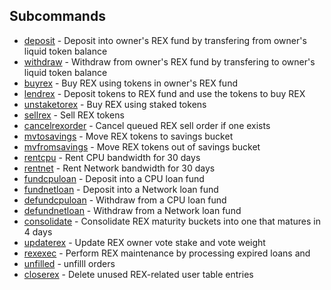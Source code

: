 ## Subcommands
- [deposit](system-rex-deposit) - Deposit into owner's REX fund by transfering from owner's liquid token balance
- [withdraw](system-rex-withdraw) - Withdraw from owner's REX fund by transfering to owner's liquid token balance
- [buyrex](system-rex-buyrex) - Buy REX using tokens in owner's REX fund
- [lendrex](system-rex-lendrex)  - Deposit tokens to REX fund and use the tokens to buy REX
- [unstaketorex](system-rex-unstaketorex) - Buy REX using staked tokens
- [sellrex](system-rex-sellrex) - Sell REX tokens
- [cancelrexorder](system-rex-cancelrexorder) - Cancel queued REX sell order if one exists
- [mvtosavings](system-rex-mvtosavings) - Move REX tokens to savings bucket
- [mvfromsavings](system-rex-mvfromsavings) - Move REX tokens out of savings bucket
- [rentcpu](system-rex-rentcpu) - Rent CPU bandwidth for 30 days
- [rentnet](system-rex-rentnet) - Rent Network bandwidth for 30 days
- [fundcpuloan](system-rex-fundcpuloan) - Deposit into a CPU loan fund
- [fundnetloan](system-rex-fundnetloan) - Deposit into a Network loan fund
- [defundcpuloan](system-rex-defundcpuloan) - Withdraw from a CPU loan fund
- [defundnetloan](system-rex-defundnetloan) - Withdraw from a Network loan fund
- [consolidate](system-rex-consolidate) - Consolidate REX maturity buckets into one that matures in 4 days
- [updaterex](system-rex-updaterex) - Update REX owner vote stake and vote weight
- [rexexec](system-rex-rexexec) - Perform REX maintenance by processing expired loans and
- [unfilled](system-rex-unfilled) - unfilll orders
- [closerex](system-rex-closerex) - Delete unused REX-related user table entries